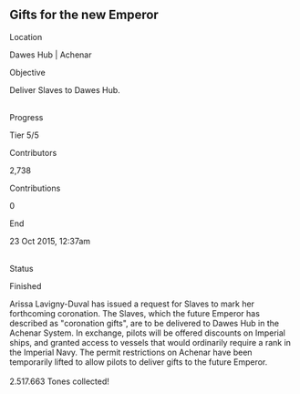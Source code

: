 ## Gifts for the new Emperor

Location

Dawes Hub \| Achenar

Objective

Deliver Slaves to Dawes Hub.

\
Progress

Tier 5/5

Contributors

2,738

Contributions

0

End

23 Oct 2015, 12:37am

\
Status

Finished

Arissa Lavigny-Duval has issued a request for Slaves to mark her
forthcoming coronation. The Slaves, which the future Emperor has
described as \"coronation gifts\", are to be delivered to Dawes Hub in
the Achenar System. In exchange, pilots will be offered discounts on
Imperial ships, and granted access to vessels that would ordinarily
require a rank in the Imperial Navy. The permit restrictions on Achenar
have been temporarily lifted to allow pilots to deliver gifts to the
future Emperor.\
\
2.517.663 Tones collected!
